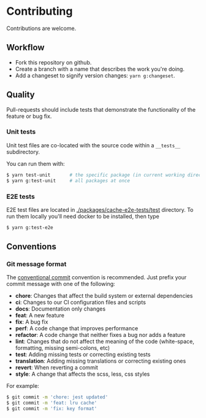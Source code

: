 # Contributing

Contributions are welcome.

## Workflow

- Fork this repository on github.
- Create a branch with a name that describes the work you're doing.
- Add a changeset to signify version changes: `yarn g:changeset`. 

## Quality

Pull-requests should include tests that demonstrate the functionality of the feature
or bug fix.

### Unit tests

Unit test files are co-located with the source code within a `__tests__` subdirectory.

You can run them with:

```bash
$ yarn test-unit       # the specific package (in current working directory)
$ yarn g:test-unit     # all packages at once
```

### E2E tests
 
E2E test files are located in [./packages/cache-e2e-tests/test](https://github.com/soluble-io/cache-interop/tree/main/packages/cache-e2e-tests)
directory. To run them locally you'll need docker to be installed, then type

```bash
$ yarn g:test-e2e
```

## Conventions

### Git message format

The [conventional commit](https://www.conventionalcommits.org/en/v1.0.0/) 
convention is recommended. Just prefix your commit message with one of the following:

- **chore**: Changes that affect the build system or external dependencies
- **ci**: Changes to our CI configuration files and scripts
- **docs**: Documentation only changes
- **feat**: A new feature
- **fix**: A bug fix
- **perf**: A code change that improves performance
- **refactor**: A code change that neither fixes a bug nor adds a feature
- **lint**: Changes that do not affect the meaning of the code (white-space, formatting, missing semi-colons, etc)
- **test**: Adding missing tests or correcting existing tests
- **translation**: Adding missing translations or correcting existing ones
- **revert**: When reverting a commit
- **style**: A change that affects the scss, less, css styles

For example:

```bash
$ git commit -m 'chore: jest updated'
$ git commit -m 'feat: lru cache'
$ git commit -m 'fix: key format'
```

